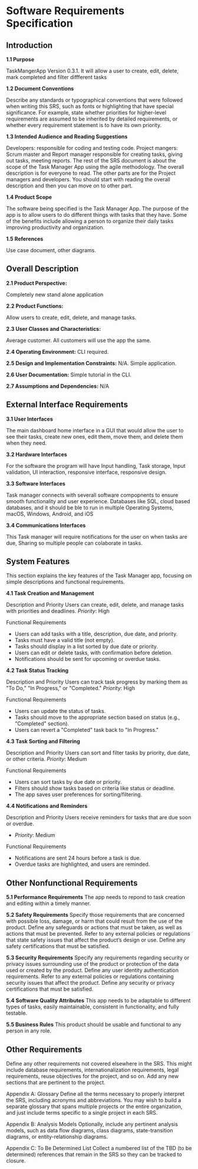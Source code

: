 # Software Requirements Specification
## Introduction
**1.1 Purpose**

TaskMangerApp Version 0.3.1. It will allow a user to create, edit, delete, mark completed and filter diffferent tasks


**1.2 Document Conventions**

Describe any standards or typographical conventions that were followed when writing this SRS, such as fonts or highlighting that have special significance. For example, state whether priorities for higher-level requirements are assumed to be inherited by detailed requirements, or whether every requirement statement is to have its own priority.

**1.3 Intended Audience and Reading Suggestions**

Developers: responsible for coding and testing code.
Project mangers: Scrum master and Report manager responsible for creating tasks, giving out tasks, meeting reports. 
The rest of the SRS document is about the scope of the Task Manager App using the agile methodology. The overall description is for everyone to read. The other parts are for the Project managers and developers. You should start with reading the overall description and then you can move on to other part.   


**1.4 Product Scope**

The software being specified is the Task Manager App. The purpose of the app is to allow users to do different things with tasks that they have. Some of the benefits include allowing a person to organize their daily tasks improving productivity and organization.  


**1.5 References**

Use case document, other diagrams.


## Overall Description
**2.1 Product Perspective:**

Completely new stand alone application

**2.2 Product Functions:**

Allow users to create, edit, delete, and manage tasks.

**2.3 User Classes and Characteristics:**

Average customer. All customers will use the app the same.

**2.4 Operating Environment:**
CLI required.

**2.5 Design and Implementation Constraints:**
N/A. Simple application.

**2.6 User Documentation:**
Simple tutorial in the CLI.

**2.7 Assumptions and Dependencies:**
N/A

## External Interface Requirements
**3.1 User Interfaces**

The main dashboard home interface in a GUI that would allow the user to see their tasks, create new ones, edit them, move them, and delete them when they need.

**3.2 Hardware Interfaces**

For the software the program will have Input handling, Task storage, Input validation, UI interaction, responsive interface, responsive design.

**3.3 Software Interfaces**

Task manager connects with severall software compopnents to ensure smooth functionality and user experience. Databases like SQL, cloud based databases, and it should be ble to run in multiple Operating Systems, macOS, Windows, Android, and iOS

**3.4 Communications Interfaces**

This Task manager will require notifications for the user on when tasks are due, Sharing so multiple people can colaborate in tasks. 


## System Features

This section explains the key features of the Task Manager app, focusing on simple descriptions and functional requirements.

**4.1 Task Creation and Management**

Description and Priority
Users can create, edit, delete, and manage tasks with priorities and deadlines.
*Priority*: High

Functional Requirements
- Users can add tasks with a title, description, due date, and priority.
- Tasks must have a valid title (not empty).
- Tasks should display in a list sorted by due date or priority.
- Users can edit or delete tasks, with confirmation before deletion.
- Notifications should be sent for upcoming or overdue tasks.

**4.2 Task Status Tracking**

Description and Priority
Users can track task progress by marking them as "To Do," "In Progress," or "Completed."
*Priority*: High

Functional Requirements
- Users can update the status of tasks.
- Tasks should move to the appropriate section based on status (e.g., "Completed" section).
- Users can revert a "Completed" task back to "In Progress."

**4.3 Task Sorting and Filtering**

Description and Priority
Users can sort and filter tasks by priority, due date, or other criteria.
*Priority*: Medium

Functional Requirements
- Users can sort tasks by due date or priority.
- Filters should show tasks based on criteria like status or deadline.
- The app saves user preferences for sorting/filtering.

**4.4 Notifications and Reminders**

Description and Priority
Users receive reminders for tasks that are due soon or overdue.
- *Priority*: Medium

Functional Requirements
- Notifications are sent 24 hours before a task is due.
- Overdue tasks are highlighted, and users are reminded.

## Other Nonfunctional Requirements
**5.1 Performance Requirements**
The app needs to repond to task creation and editing within a timely manner.

**5.2 Safety Requirements**
Specify those requirements that are concerned with possible loss, damage, or harm that could result from the use of the product. Define any safeguards or actions that must be taken, as well as actions that must be prevented. Refer to any external policies or regulations that state safety issues that affect the product’s design or use. Define any safety certifications that must be satisfied.

**5.3 Security Requirements**
Specify any requirements regarding security or privacy issues surrounding use of the product or protection of the data used or created by the product. Define any user identity authentication requirements. Refer to any external policies or regulations containing security issues that affect the product. Define any security or privacy certifications that must be satisfied.

**5.4 Software Quality Attributes**
This app needs to be adaptable to different types of tasks, easily maintainable, consistent in functionality, and fully testable.

**5.5 Business Rules**
This product should be usable and functional to any person in any role.

## Other Requirements
Define any other requirements not covered elsewhere in the SRS. This might include database requirements, internationalization requirements, legal requirements, reuse objectives for the project, and so on. Add any new sections that are pertinent to the project.

Appendix A: Glossary
Define all the terms necessary to properly interpret the SRS, including acronyms and abbreviations. You may wish to build a separate glossary that spans multiple projects or the entire organization, and just include terms specific to a single project in each SRS.

Appendix B: Analysis Models
Optionally, include any pertinent analysis models, such as data flow diagrams, class diagrams, state-transition diagrams, or entity-relationship diagrams.

Appendix C: To Be Determined List
Collect a numbered list of the TBD (to be determined) references that remain in the SRS so they can be tracked to closure.
